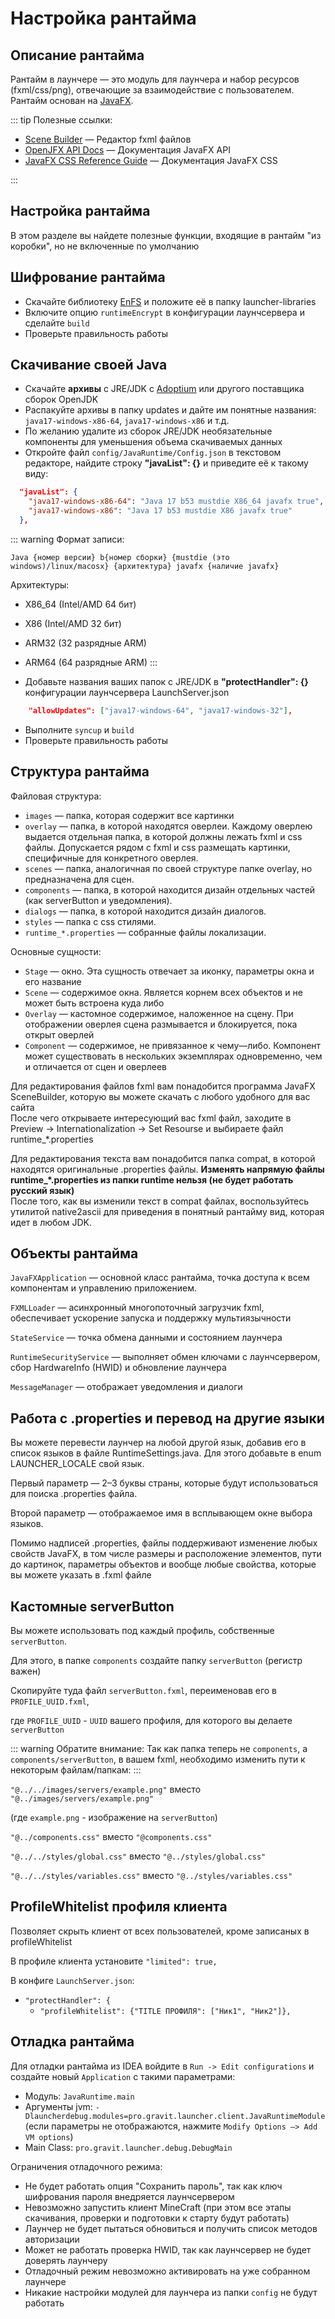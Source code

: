 # Настройка рантайма

## Описание рантайма

Рантайм в лаунчере — это модуль для лаунчера и набор ресурсов (fxml/css/png), отвечающие за взаимодействие с пользователем. Рантайм основан на  [JavaFX](https://openjfx.io/).

::: tip Полезные ссылки:

-   [Scene Builder](https://gluonhq.com/products/scene-builder/)  — Редактор fxml файлов
-   [OpenJFX API Docs](https://openjfx.io/javadoc/17/)  — Документация JavaFX API
-   [JavaFX CSS Reference Guide](https://openjfx.io/javadoc/17/javafx.graphics/javafx/scene/doc-files/cssref.html)  — Документация JavaFX CSS

:::

## Настройка рантайма

В этом разделе вы найдете полезные функции, входящие в рантайм "из коробки", но не включенные по умолчанию

## Шифрование рантайма

-   Скачайте библиотеку  [EnFS](https://mirror.gravit.pro/5.2.x/compat/EnFS-1.0.0.jar)  и положите её в папку launcher-libraries
-   Включите опцию ```runtimeEncrypt``` в конфигурации лаунчсервера и сделайте ```build```
-   Проверьте правильность работы

## Скачивание своей Java

-   Скачайте  **архивы**  с JRE/JDK с [Adoptium](https://adoptium.net/) или другого поставщика сборок OpenJDK
-   Распакуйте архивы в папку updates и дайте им понятные названия: ```java17-windows-x86-64```, ```java17-windows-x86``` и т.д.
-   По желанию удалите из сборок JRE/JDK необязательные компоненты для уменьшения объема скачиваемых данных
-   Откройте файл ```config/JavaRuntime/Config.json``` в текстовом редакторе, найдите строку **"javaList": {}** и приведите её к такому виду:

```json
  "javaList": {
    "java17-windows-x86-64": "Java 17 b53 mustdie X86_64 javafx true",
    "java17-windows-x86": "Java 17 b53 mustdie X86 javafx true"
  },
```

::: warning Формат записи:
```
Java {номер версии} b{номер сборки} {mustdie (это windows)/linux/macosx} {архитектура} javafx {наличие javafx}
```
Архитектуры:
- X86_64 (Intel/AMD 64 бит)
- X86 (Intel/AMD 32 бит)
- ARM32 (32 разрядные ARM)
- ARM64 (64 разрядные ARM)
:::

-   Добавьте названия ваших папок с JRE/JDK в **"protectHandler": {}** конфигурации лаунчсервера LaunchServer.json
```json
    "allowUpdates": ["java17-windows-64", "java17-windows-32"],
```
-   Выполните ```syncup``` и ```build```
-   Проверьте правильность работы

## Структура рантайма

Файловая структура:

-   ```images``` — папка, которая содержит все картинки
-   ```overlay``` — папка, в которой находятся оверлеи. Каждому оверлею выдается отдельная папка, в которой должны лежать fxml и css файлы. Допускается рядом с fxml и css размещать картинки, специфичные для конкретного оверлея.
-   ```scenes``` — папка, аналогичная по своей структуре папке overlay, но предназначена для сцен.
-   ```components``` — папка, в которой находится дизайн отдельных частей (как serverButton и уведомления).
-   ```dialogs``` — папка, в которой находится дизайн диалогов.
-   ```styles``` — папка с css стилями.
-   ```runtime_*.properties``` — собранные файлы локализации.

Основные сущности:

-   ```Stage``` — окно. Эта сущность отвечает за иконку, параметры окна и его название
-   ```Scene``` — содержимое окна. Является корнем всех объектов и не может быть встроена куда либо
-   ```Overlay``` — кастомное содержимое, наложенное на сцену. При отображении оверлея сцена размывается и блокируется, пока открыт оверлей
-   ```Component``` — содержимое, не привязанное к чему—либо. Компонент может существовать в нескольких экземплярах одновременно, чем и отличается от сцен и оверлеев

Для редактирования файлов fxml вам понадобится программа JavaFX SceneBuilder, которую вы можете скачать с любого удобного для вас сайта  
После чего открываете интересующий вас fxml файл, заходите в Preview -> Internationalization -> Set Resourse и выбираете файл runtime_*.properties

Для редактирования текста вам понадобится папка compat, в которой находятся оригинальные .properties файлы.  **Изменять напрямую файлы runtime_*.properties из папки runtime нельзя (не будет работать русский язык)**  
После того, как вы изменили текст в compat файлах, воспользуйтесь утилитой native2ascii для приведения в понятный рантайму вид, которая идет в любом JDK.

## Объекты рантайма

```JavaFXApplication```  — основной класс рантайма, точка доступа к всем компонентам и управлению приложением.

```FXMLLoader```  — асинхронный многопоточный загрузчик fxml, обеспечивает ускорение запуска и поддержку мультиязычности

```StateService```  — точка обмена данными и состоянием лаунчера

```RuntimeSecurityService```  — выполняет обмен ключами с лаунчсервером, сбор HardwareInfo (HWID) и обновление лаунчера

```MessageManager```  — отображает уведомления и диалоги

## Работа с .properties и перевод на другие языки

Вы можете перевести лаунчер на любой другой язык, добавив его в список языков в файле RuntimeSettings.java. Для этого добавьте в enum LAUNCHER_LOCALE свой язык.

Первый параметр — 2–3 буквы страны, которые будут использоваться для поиска .properties файла.

Второй параметр — отображаемое имя в всплывающем окне выбора языков.

Помимо надписей .properties, файлы поддерживают изменение любых свойств JavaFX, в том числе размеры и расположение элементов, пути до картинок, параметры объектов и вообще любые свойства, которые вы можете указать в .fxml файле

## Кастомные serverButton
Вы можете использовать под каждый профиль, собственные ```serverButton```.

Для этого, в папке ```components``` создайте папку ```serverButton``` (регистр важен)

Cкопируйте туда файл ```serverButton.fxml```, переименовав его в ```PROFILE_UUID.fxml```,

где ```PROFILE_UUID``` - ```UUID``` вашего профиля, для которого вы делаете ```serverButton```

::: warning Обратите внимание:
Так как папка теперь не ```components```, а ```components/serverButton```, в вашем fxml, необходимо изменить пути
к некоторым файлам/папкам:
:::

```"@../../images/servers/example.png"``` вместо ```"@../images/servers/example.png"```

(где ```example.png``` - изображение на ```serverButton```)

```"@../components.css"``` вместо ```"@components.css"```

```"@../../styles/global.css"``` вместо ```"@../styles/global.css"```

```"@../../styles/variables.css"``` вместо ```"@../styles/variables.css"```

## ProfileWhitelist профиля клиента
Позволяет скрыть клиент от всех пользователей, кроме записаных в profileWhitelist

В профиле клиента установите `"limited": true,`

В конфиге `LaunchServer.json`:
- `"protectHandler": {`
  - `"profileWhitelist": {"TITLE ПРОФИЛЯ": ["Ник1", "Ник2"]},`

## Отладка рантайма

Для отладки рантайма из IDEA войдите в `Run -> Edit configurations` и создайте новый `Application` с такими параметрами:

-   Модуль: `JavaRuntime.main`
-   Аргументы jvm: `-Dlauncherdebug.modules=pro.gravit.launcher.client.JavaRuntimeModule` (если параметры не отображаются, нажмите `Modify Options —> Add VM options`)
-   Main Class: `pro.gravit.launcher.debug.DebugMain`

Ограничения отладочного режима:

-   Не будет работать опция "Сохранить пароль", так как ключ шифрования пароля внедряется лаунчсервером
-   Невозможно запустить клиент MineCraft (при этом все этапы скачивания, проверки и подготовки к старту будут работать)
-   Лаунчер не будет пытаться обновиться и получить список методов авторизации
-   Может не работать проверка HWID, так как лаунчсервер не будет доверять лаунчеру
-   Отладочный режим невозможно активировать на уже собранном лаунчере
-   Никакие настройки модулей для лаунчера из папки `config` не будут работать